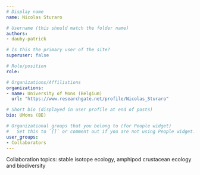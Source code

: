 ```yaml
---
# Display name
name: Nicolas Sturaro

# Username (this should match the folder name)
authors:
- dauby-patrick

# Is this the primary user of the site?
superuser: false

# Role/position
role: 

# Organizations/Affiliations
organizations:
- name: University of Mons (Belgium)
  url: "https://www.researchgate.net/profile/Nicolas_Sturaro"

# Short bio (displayed in user profile at end of posts)
bio: UMons (BE) 

# Organizational groups that you belong to (for People widget)
#   Set this to `[]` or comment out if you are not using People widget.
user_groups:
- Collaborators
---
```

Collaboration topics: stable isotope ecology, amphipod crustacean ecology and biodiversity
